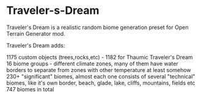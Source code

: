 # Traveler-s-Dream
Traveler's Dream is a realistic random biome generation preset for Open Terrain Generator mod.

Traveler's Dream adds:

1175 custom objects (trees,rocks,etc) - 1182 for Thaumic Traveler's Dream
16 biome groups - different climate zones, many of them have water borders to separate from zones with other temperature at least somehow
230+ "significant" biomes, almost each one consists of several "technical" biomes, like it's own border, beach, glade, lake, cliffs, mountains, fields etc
747 biomes in total
